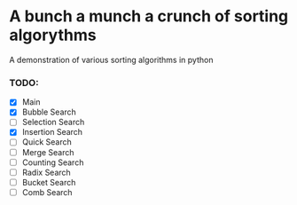 # A bunch a munch a crunch of sorting algorythms
A demonstration of various sorting algorithms in python

### TODO:
- [x] Main
- [x] Bubble Search
- [ ] Selection Search
- [x] Insertion Search
- [ ] Quick Search
- [ ] Merge Search 
- [ ] Counting Search
- [ ] Radix Search
- [ ] Bucket Search
- [ ] Comb Search
